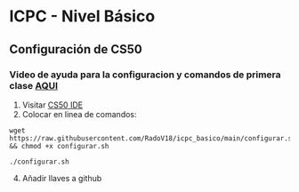 # ICPC - Nivel Básico
## Configuración de CS50
### Video de ayuda para la configuracion y comandos de primera clase [AQUI](https://youtu.be/xH0FHIrH4lY)
1. Visitar [CS50 IDE](https://ide.cs50.io/)
2. Colocar en linea de comandos:

```
wget https://raw.githubusercontent.com/RadoV18/icpc_basico/main/configurar.sh && chmod +x configurar.sh
```

```
./configurar.sh
```

4. Añadir llaves a github
